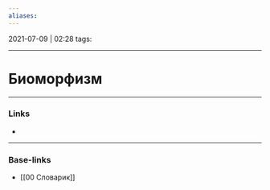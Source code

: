 ```yaml
---
aliases:
---
```

2021-07-09 | 02:28
tags: 
___

# Биоморфизм

___
### Links
- 

___
### Base-links
- [[00 Словарик]]

